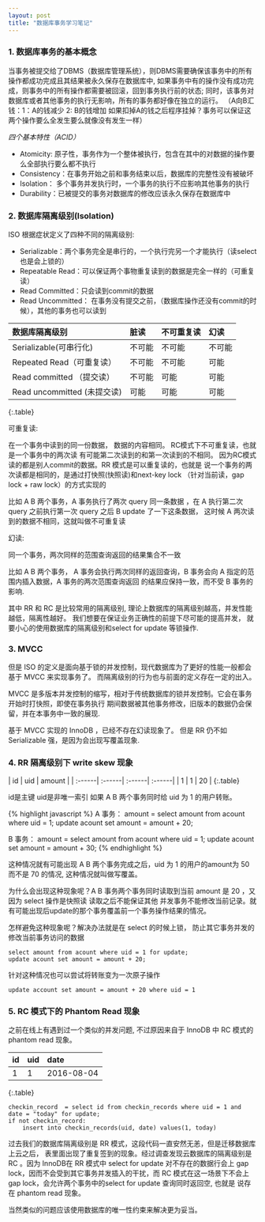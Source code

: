 ```yaml
---
layout: post
title: "数据库事务学习笔记"
---
```


### 1. 数据库事务的基本概念 

当事务被提交给了DBMS（数据库管理系统），则DBMS需要确保该事务中的所有操作都成功完成且其结果被永久保存在数据库中, 
如果事务中有的操作没有成功完成，则事务中的所有操作都需要被回滚，回到事务执行前的状态;
同时，该事务对数据库或者其他事务的执行无影响，所有的事务都好像在独立的运行。
（A向B汇钱：1：A的钱减少  2: B的钱增加 如果扣掉A的钱之后程序挂掉？事务可以保证这两个操作要么全发生要么就像没有发生一样）

*四个基本特性（ACID）*

- Atomicity: 原子性，事务作为一个整体被执行，包含在其中的对数据的操作要么全部执行要么都不执行
- Consistency：在事务开始之前和事务结束以后，数据库的完整性没有被破坏
- Isolation： 多个事务并发执行时，一个事务的执行不应影响其他事务的执行
- Durability：已被提交的事务对数据库的修改应该永久保存在数据库中

### 2. 数据库隔离级别(Isolation)

ISO 根据症状定义了四种不同的隔离级别:

- Serializable：两个事务完全是串行的，一个执行完另一个才能执行（读select也是会上锁的）
- Repeatable Read：可以保证两个事物重复读到的数据是完全一样的（可重复读）
- Read Committed：只会读到commit的数据
- Read Uncommitted： 在事务没有提交之前，（数据库操作还没有commit的时候），其他的事务也可以读到

| 数据库隔离级别| 脏读 | 不可重复读 | 幻读 |
| :------| :------| :------| :------| 
| Serializable(可串行化) | 不可能 | 不可能 | 不可能 |
| Repeated Read（可重复读） | 不可能 | 不可能 | 可能|
| Read committed （提交读）| 不可能 | 可能 | 可能 |
| Read uncommitted (未提交读) | 可能 | 可能 | 可能 |
{:.table}

可重复读: 

在一个事务中读到的同一份数据， 数据的内容相同。 RC模式下不可重复读，也就是一个事务中的两次读
有可能第二次读到的和第一次读到的不相同。
因为RC模式读的都是别人commit的数据。RR 模式是可以重复读的，也就是
说一个事务的两次读都是相同的，是通过打快照(快照读)和next-key lock （针对当前读，gap lock + raw lock）的方式实现的

比如 A B 两个事务，A 事务执行了两次 query 同一条数据 ，在 A 执行第二次 query 之前执行第一次 query 之后 B update 了一下这条数据，
这时候 A 两次读到的数据不相同，这就叫做不可重复读

幻读:

同一个事务，两次同样的范围查询返回的结果集合不一致

比如 A B 两个事务， A 事务会执行两次同样的返回查询，B 事务会向 A 指定的范围内插入数据，A 事务的两次范围查询返回
的结果应保持一致，而不受 B 事务的影响.

其中 RR 和 RC 是比较常用的隔离级别, 
理论上数据库的隔离级别越高，并发性能越低，隔离性越好。
我们想要在保证业务正确性的前提下尽可能的提高并发，
就要小心的使用数据库的隔离级别和select for update 等锁操作.

### 3. MVCC

但是 ISO 的定义是面向基于锁的并发控制，现代数据库为了更好的性能一般都会基于 MVCC 来实现事务了。
而隔离级别的行为也与前面的定义存在一定的出入。

MVCC 是多版本并发控制的缩写，相对于传统数据库的锁并发控制。它会在事务开始时打快照，即使在事务执行
期间数据被其他事务修改，旧版本的数据仍会保留，并在本事务中一致的展现.

基于 MVCC 实现的 InnoDB ，已经不存在幻读现象了。
但是 RR 仍不如 Serializable 强，是因为会出现写覆盖现象.

### 4. RR 隔离级别下 write skew 现象

| id | uid | amount |
| :------| :------| :------| :------| 
| 1 | 1 | 20 |
{:.table}

id是主键 uid是非唯一索引
如果 A B 两个事务同时给 uid 为 1 的用户转账。

{% highlight javascript %}
A 事务：
amount = select amount from acount where uid = 1;
update acount set amount = amount + 20;

B 事务：
amount = select amount from acount where uid = 1;
update acount set amount = amount + 30;
{% endhighlight %}

这种情况就有可能出现 A B 两个事务完成之后，uid 为 1 的用户的amount为 50 而不是 70 的情况, 这种情况就叫做写覆盖。

为什么会出现这种现象呢？A B 事务两个事务同时读取到当前 amount 是 20 ，又因为 select 操作是快照读 读取之后不能保证其他
并发事务不能修改当前记录。就有可能出现后update的那个事务覆盖前一个事务操作结果的情况。


怎样避免这种现象呢？解决办法就是在 select 的时候上锁，
防止其它事务并发的修改当前事务访问的数据

```
select amount from acount where uid = 1 for update;
update acount set amount = amount + 20;
```

针对这种情况也可以尝试将转账变为一次原子操作

```
update account set amount = amount + 20 where uid = 1
```

### 5. RC 模式下的 Phantom Read 现象

之前在线上有遇到过一个类似的并发问题, 不过原因来自于 InnoDB 中 RC 模式的 phantom read 现象。

| id | uid | date |
| :------| :------| :------| 
| 1 | 1 | 2016-08-04 |
{:.table}

```
checkin_record  = select id from checkin_records where uid = 1 and date = "today" for update;
if not checkin_record:
    insert into checkin_records(uid, date) values(1, today)
```

过去我们的数据库隔离级别是 RR 模式，这段代码一直安然无恙，但是迁移数据库上云之后，
表里面出现了重复签到的现象。经过调查发现云数据库的隔离级别是 RC 。因为 InnoDB在 RR 模式中
select for update 对不存在的数据行会上 gap lock，因而不会受到其它事务并发插入的干扰，而 RC 
模式在这一场景下不会上gap lock，会允许两个事务中的select for update 查询同时返回空, 也就是
说存在 phantom read 现象。

当然类似的问题应该使用数据库的唯一性约束来解决更为妥当。
